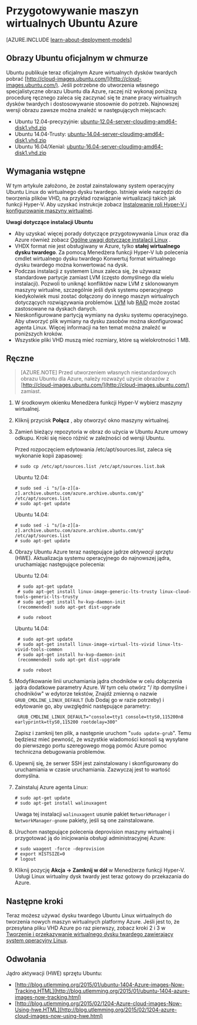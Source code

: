 <properties
    pageTitle="Tworzenie i przekazywanie VHD Linux Ubuntu platformy Azure"
    description="Dowiedz się, jak tworzyć i przekazywać Azure wirtualnego dysku twardego (VHD) z systemem operacyjnym Ubuntu Linux."
    services="virtual-machines-linux"
    documentationCenter=""
    authors="szarkos"
    manager="timlt"
    editor="tysonn"
    tags="azure-resource-manager,azure-service-management"/>

<tags
    ms.service="virtual-machines-linux"
    ms.workload="infrastructure-services"
    ms.tgt_pltfrm="vm-linux"
    ms.devlang="na"
    ms.topic="article"
    ms.date="08/24/2016"
    ms.author="szark"/>

# <a name="prepare-an-ubuntu-virtual-machine-for-azure"></a>Przygotowywanie maszyn wirtualnych Ubuntu Azure

[AZURE.INCLUDE [learn-about-deployment-models](../../includes/learn-about-deployment-models-both-include.md)]

## <a name="official-ubuntu-cloud-images"></a>Obrazy Ubuntu oficjalnym w chmurze
Ubuntu publikuje teraz oficjalnym Azure wirtualnych dysków twardych pobrać [http://cloud-images.ubuntu.com/](http://cloud-images.ubuntu.com/). Jeśli potrzebne do utworzenia własnego specjalistyczne obrazu Ubuntu dla Azure, raczej niż wykonaj poniższą procedurę ręcznego zaleca się zaczynać się te znane pracy wirtualnych dysków twardych i dostosowywanie stosownie do potrzeb. Najnowszej wersji obrazu zawsze można znaleźć w następujących miejscach:

 - Ubuntu 12.04-precyzyjnie: [ubuntu-12.04-server-cloudimg-amd64-disk1.vhd.zip](http://cloud-images.ubuntu.com/releases/precise/release/ubuntu-12.04-server-cloudimg-amd64-disk1.vhd.zip)
 - Ubuntu 14.04-Trusty: [ubuntu-14.04-server-cloudimg-amd64-disk1.vhd.zip](http://cloud-images.ubuntu.com/releases/trusty/release/ubuntu-14.04-server-cloudimg-amd64-disk1.vhd.zip)
 - Ubuntu 16.04/Xenial: [ubuntu-16.04-server-cloudimg-amd64-disk1.vhd.zip](http://cloud-images.ubuntu.com/releases/xenial/release/ubuntu-16.04-server-cloudimg-amd64-disk1.vhd.zip)


## <a name="prerequisites"></a>Wymagania wstępne

W tym artykule założono, że został zainstalowany system operacyjny Ubuntu Linux do wirtualnego dysku twardego. Istnieje wiele narzędzi do tworzenia plików VHD, na przykład rozwiązanie wirtualizacji takich jak funkcji Hyper-V. Aby uzyskać instrukcje zobacz [Instalowanie roli Hyper-V i konfigurowanie maszyny wirtualnej](http://technet.microsoft.com/library/hh846766.aspx).

**Uwagi dotyczące instalacji Ubuntu**

- Aby uzyskać więcej porady dotyczące przygotowywania Linux oraz dla Azure również zobacz [Ogólne uwagi dotyczące instalacji Linux](virtual-machines-linux-create-upload-generic.md#general-linux-installation-notes) .
- VHDX format nie jest obsługiwany w Azure, tylko **stałej wirtualnego dysku twardego**.  Za pomocą Menedżera funkcji Hyper-V lub polecenia cmdlet wirtualnego dysku twardego Konwertuj format wirtualnego dysku twardego można konwertować na dysk.
- Podczas instalacji z systemem Linux zaleca się, że używasz standardowe partycje zamiast LVM (często domyślnego dla wielu instalacji). Pozwoli to uniknąć konfliktów nazw LVM z sklonowanym maszyny wirtualne, szczególnie jeśli dysk systemu operacyjnego kiedykolwiek musi zostać dołączony do innego maszyn wirtualnych dotyczących rozwiązywania problemów. [LVM](virtual-machines-linux-configure-lvm.md) lub [RAID](virtual-machines-linux-configure-raid.md) może zostać zastosowane na dyskach danych.
- Nieskonfigurowane partycją wymiany na dysku systemu operacyjnego. Aby utworzyć plik wymiany na dysku zasobów można skonfigurować agenta Linux.  Więcej informacji na ten temat można znaleźć w poniższych kroków.
- Wszystkie pliki VHD muszą mieć rozmiary, które są wielokrotności 1 MB.


## <a name="manual-steps"></a>Ręczne

> [AZURE.NOTE] Przed utworzeniem własnych niestandardowych obrazu Ubuntu dla Azure, należy rozważyć użycie obrazów z [http://cloud-images.ubuntu.com/](http://cloud-images.ubuntu.com/) zamiast.


1. W środkowym okienku Menedżera funkcji Hyper-V wybierz maszyny wirtualnej.

2. Kliknij przycisk **Połącz** , aby otworzyć okno maszyny wirtualnej.

3.  Zamień bieżący repozytoria w obraz do użycia w Ubuntu Azure umowy odkupu. Kroki się nieco różnić w zależności od wersji Ubuntu.

    Przed rozpoczęciem edytowania /etc/apt/sources.list, zaleca się wykonanie kopii zapasowej:

        # sudo cp /etc/apt/sources.list /etc/apt/sources.list.bak

    Ubuntu 12.04:

        # sudo sed -i "s/[a-z][a-z].archive.ubuntu.com/azure.archive.ubuntu.com/g" /etc/apt/sources.list
        # sudo apt-get update

    Ubuntu 14.04:

        # sudo sed -i "s/[a-z][a-z].archive.ubuntu.com/azure.archive.ubuntu.com/g" /etc/apt/sources.list
        # sudo apt-get update

4. Obrazy Ubuntu Azure teraz następujące jądrze *aktywacji sprzętu* (HWE). Aktualizacja systemu operacyjnego do najnowszej jądra, uruchamiając następujące polecenia:

    Ubuntu 12.04:

        # sudo apt-get update
        # sudo apt-get install linux-image-generic-lts-trusty linux-cloud-tools-generic-lts-trusty
        # sudo apt-get install hv-kvp-daemon-init
        (recommended) sudo apt-get dist-upgrade

        # sudo reboot

    Ubuntu 14.04:

        # sudo apt-get update
        # sudo apt-get install linux-image-virtual-lts-vivid linux-lts-vivid-tools-common
        # sudo apt-get install hv-kvp-daemon-init
        (recommended) sudo apt-get dist-upgrade

        # sudo reboot


5. Modyfikowanie linii uruchamiania jądra chodników w celu dołączenia jądra dodatkowe parametry Azure. W tym celu otwórz "/ itp domyślne i chodników" w edytorze tekstów, Znajdź zmienną o nazwie `GRUB_CMDLINE_LINUX_DEFAULT` (lub Dodaj go w razie potrzeby) i edytowanie go, aby uwzględnić następujące parametry:

        GRUB_CMDLINE_LINUX_DEFAULT="console=tty1 console=ttyS0,115200n8 earlyprintk=ttyS0,115200 rootdelay=300"

    Zapisz i zamknij ten plik, a następnie uruchom "`sudo update-grub`". Temu będziesz mieć pewność, że wszystkie wiadomości konsoli są wysyłane do pierwszego portu szeregowego mogą pomóc Azure pomoc techniczna debugowania problemów.

6.  Upewnij się, że serwer SSH jest zainstalowany i skonfigurowany do uruchamiania w czasie uruchamiania.  Zazwyczaj jest to wartość domyślna.

7.  Zainstaluj Azure agenta Linux:

        # sudo apt-get update
        # sudo apt-get install walinuxagent

    Uwaga tej instalacji `walinuxagent` usunie pakiet `NetworkManager` i `NetworkManager-gnome` pakiety, jeśli są one zainstalowane.

8.  Uruchom następujące polecenia deprovision maszyny wirtualnej i przygotować ją do inicjowania obsługi administracyjnej Azure:

        # sudo waagent -force -deprovision
        # export HISTSIZE=0
        # logout

9. Kliknij pozycję **Akcja -> Zamknij w dół** w Menedżerze funkcji Hyper-V. Usługi Linux wirtualny dysk twardy jest teraz gotowy do przekazania do Azure.


## <a name="next-steps"></a>Następne kroki
Teraz możesz używać dysku twardego Ubuntu Linux wirtualnych do tworzenia nowych maszyn wirtualnych platformy Azure. Jeśli jest to, że przesyłana pliku VHD Azure po raz pierwszy, zobacz kroki 2 i 3 w [Tworzenie i przekazywanie wirtualnego dysku twardego zawierający system operacyjny Linux](virtual-machines-linux-classic-create-upload-vhd.md).

## <a name="references"></a>Odwołania ##

Jądro aktywacji (HWE) sprzętu Ubuntu:

- [http://blog.utlemming.org/2015/01/ubuntu-1404-Azure-images-Now-Tracking.HTML](http://blog.utlemming.org/2015/01/ubuntu-1404-azure-images-now-tracking.html)
- [http://blog.utlemming.org/2015/02/1204-Azure-cloud-images-Now-Using-hwe.HTML](http://blog.utlemming.org/2015/02/1204-azure-cloud-images-now-using-hwe.html)
